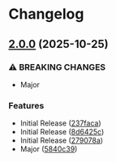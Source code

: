 # Changelog

## [2.0.0](https://github.com/HSLU-Exercise/scope-your-project-gruppe_7/compare/v1.4.1...v2.0.0) (2025-10-25)


### ⚠ BREAKING CHANGES

* Major

### Features

* Initial Release ([237faca](https://github.com/HSLU-Exercise/scope-your-project-gruppe_7/commit/237facad24847f535215da6f7e5a1cace60eb4bb))
* Initial Release ([8d6425c](https://github.com/HSLU-Exercise/scope-your-project-gruppe_7/commit/8d6425c2b8e40dc5cf6549ed7f9aef5e7958ef26))
* Initial Release ([279078a](https://github.com/HSLU-Exercise/scope-your-project-gruppe_7/commit/279078a13d9baf63a3a66bbdb794bab6fbc623a5))
* Major ([5840c39](https://github.com/HSLU-Exercise/scope-your-project-gruppe_7/commit/5840c393e98a1e2850daeee128c6e846ee96df3d))



